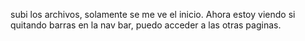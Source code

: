 subi los archivos, solamente se me ve el inicio.
Ahora estoy viendo si quitando barras en la nav bar, puedo acceder a las otras paginas. 
